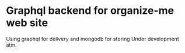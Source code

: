 # Graphql backend for organize-me web site
Using graphql for delivery and mongodb for storing
Under development atm.
